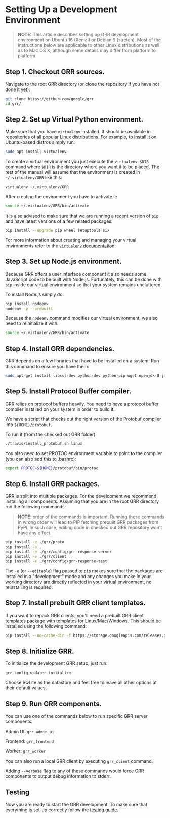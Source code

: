 # Setting Up a Development Environment

> **NOTE:** This article describes setting up GRR development environment on Ubuntu 16 (Xenial) or Debian 9 (stretch). Most of the instructions below are applicable to other Linux distributions as well as to Mac OS X, although some details may differ from platform to platform.

## Step 1. Checkout GRR sources.

Navigate to the root GRR directory (or clone the repository if you have not done
it yet):

```bash
git clone https://github.com/google/grr
cd grr/
```

## Step 2. Set up Virtual Python environment.

Make sure that you have `virtualenv` installed. It should be available in
repositories of all popular Linux distributions. For example, to install it on
Ubuntu-based distros simply run:

```bash
sudo apt install virtualenv
```

To create a virtual environment you just execute the `virtualenv $DIR` command
where `$DIR` is the directory where you want it to be placed. The rest of the
manual will assume that the environment is created in `~/.virtualenv/GRR` like
this:

```bash
virtualenv ~/.virtualenv/GRR
```

After creating the environment you have to activate it:

```bash
source ~/.virtualenv/GRR/bin/activate
```

It is also advised to make sure that we are running a recent version of `pip` and have latest versions of a few related packages:

```bash
pip install --upgrade pip wheel setuptools six
```

For more information about creating and managing your virtual environments
refer to the [`virtualenv` documentation](https://virtualenv.pypa.io).

## Step 3. Set up Node.js environment.

Because GRR offers a user interface component it also needs some JavaScript code
to be built with Node.js. Fortunately, this can be done with `pip` inside our
virtual environment so that your system remains uncluttered.

To install Node.js simply do:

```bash
pip install nodeenv
nodeenv -p --prebuilt
```

Because the `nodeenv` command modifies our virtual environment, we also need to
reinitialize it with:

```bash
source ~/.virtualenv/GRR/bin/activate
```

## Step 4. Install GRR dependencies.

GRR depends on a few libraries that have to be installed on a system. Run this command to ensure you have them:

```bash
sudo apt-get install libssl-dev python-dev python-pip wget openjdk-8-jdk zip dh-systemd libmysqlclient-dev
```

## Step 5. Install Protocol Buffer compiler.

GRR relies on [protocol buffers](https://developers.google.com/protocol-buffers/) heavily. You need to have a protocol buffer compiler installed on your system in order to build it.

We have a script that checks out the right version of the Protobuf compiler into `${HOME}/protobuf`.

To run it (from the checked out GRR folder):

```bash
./travis/install_protobuf.sh linux
```

You also need to set PROTOC environment variable to point to the compiler (you can also add this to .bashrc):

```bash
export PROTOC=${HOME}/protobuf/bin/protoc
```

## Step 6. Install GRR packages.

GRR is split into multiple packages. For the development we recommend installing
all components. Assuming that you are in the root GRR directory run the
following commands:

> **NOTE**: order of the commands is important. Running these commands in wrong order will lead to PIP  fetching prebuilt GRR packages from PyPi. In such case, editing code in checked out GRR repository won't have any effect.

```bash
pip install -e ./grr/proto
pip install -e .
pip install -e ./grr/config/grr-response-server
pip install -e ./grr/client
pip install -e ./grr/config/grr-response-test
```

The `-e` (or `--editable`) flag passed to `pip` makes sure that the packages
are installed in a "development" mode and any changes you make in your working
directory are directly reflected in your virtual environment, no reinstalling
is required.

## Step 7. Install prebuilt GRR client templates.

If you want to repack GRR clients, you'll need a prebuilt GRR client templates package with templates for Linux/Mac/Windows. This should be installed using the following command:

```bash
pip install --no-cache-dir -f https://storage.googleapis.com/releases.grr-response.com/index.html grr-response-templates
```

## Step 8. Initialize GRR.

To initialize the development GRR setup, just run:

```bash
grr_config_updater initialize
```

Choose SQLite as the datastore and feel free to leave all other options at their default values.

## Step 9. Run GRR components.

You can use one of the commands below to run specific GRR server components.

Admin UI: `grr_admin_ui`

Frontend: `grr_frontend`

Worker: `grr_worker`

You can also run a local GRR client by executing `grr_client` command.

Adding `--verbose` flag to any of these commands would force GRR components to output debug information to stderr.

## Testing

Now you are ready to start the GRR development. To make sure that everything is
set-up correctly follow the [testing guide](running-tests.md).
